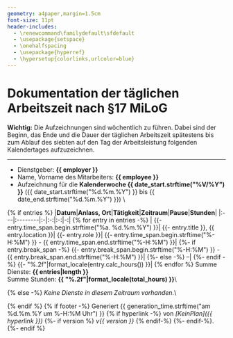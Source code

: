 ```yaml
---
geometry: a4paper,margin=1.5cm
font-size: 11pt
header-includes:
  - \renewcommand\familydefault\sfdefault
  - \usepackage{setspace}
  - \onehalfspacing
  - \usepackage{hyperref}
  - \hypersetup{colorlinks,urlcolor=blue}
---
```

# Dokumentation der täglichen Arbeitszeit nach §17 MiLoG

**Wichtig:** Die Aufzeichnungen sind wöchentlich zu führen. Dabei sind der
Beginn, das Ende und die Dauer der täglichen Arbeitszeit spätestens bis zum
Ablauf des siebten auf den Tag der Arbeitsleistung folgenden Kalendertages
aufzuzeichnen.

---

* Dienstgeber: **{{ employer }}**
* Name, Vorname des Mitarbeiters: **{{ employee }}**
* Aufzeichnung für die **Kalenderwoche {{ date_start.strftime("%V/%Y") }}** ({{ date_start.strftime("%d.%m.%Y") }} bis {{ date_end.strftime("%d.%m.%Y") }})
\

{% if entries %}
|**Datum**|**Anlass, Ort**|**Tätigkeit**|**Zeitraum**|**Pause**|**Stunden**|
|:---|:--------|:-|:-:|:-:|-:|
{% for entry in entries -%}
  |
  {{- entry.time_span.begin.strftime("%a. %d.%m.%Y") }}|
  {{- entry.title }}, {{ entry.location }}|
  {{- entry.role }}|
  {{- entry.time_span.begin.strftime("%-H:%M") }} - {{ entry.time_span.end.strftime("%-H:%M") }}|
  {%- if entry.break_span -%}
    {{- entry.break_span.begin.strftime("%-H:%M") }} - {{ entry.break_span.end.strftime("%-H:%M") }}|
  {%- else -%}
    –|
  {%- endif -%}
  {{- "%.2f"|format_locale(entry.calc_hours()) }}|
{% endfor %}
Summe Dienste: **{{ entries|length }}**\
Summe Stunden: **{{ "%.2f"|format_locale(total_hours) }}**\

{% else -%}
*Keine Dienste in diesem Zeitraum vorhanden.*\

{% endif %}
{% if footer -%}
    Generiert {{ generation_time.strftime("am %d.%m.%Y um %-H:%M Uhr") }}
    {% if hyperlink -%}
        von _[KeinPlan]({{ hyperlink }})_
        {%- if version %}
            _v{{ version }}_
        {% endif-%}
    {%- endif-%}.
{%- endif %}
